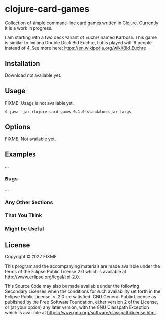 # clojure-card-games

Collection of simple command-line card games written in Clojure. Currently it is a work in progress. 

I am starting with a two deck variant of Euchre named Karbosh. This game is similar to Indiana Double Deck Bid Euchre, but is played with 6 people instead of 4. See more here: https://en.wikipedia.org/wiki/Bid_Euchre

## Installation

Download not available yet.

## Usage

FIXME: Usage is not available yet.

    $ java -jar clojure-card-games-0.1.0-standalone.jar [args]

## Options

FIXME: Not available yet.

## Examples

...

### Bugs

...

### Any Other Sections
### That You Think
### Might be Useful

## License

Copyright © 2022 FIXME

This program and the accompanying materials are made available under the
terms of the Eclipse Public License 2.0 which is available at
http://www.eclipse.org/legal/epl-2.0.

This Source Code may also be made available under the following Secondary
Licenses when the conditions for such availability set forth in the Eclipse
Public License, v. 2.0 are satisfied: GNU General Public License as published by
the Free Software Foundation, either version 2 of the License, or (at your
option) any later version, with the GNU Classpath Exception which is available
at https://www.gnu.org/software/classpath/license.html.
